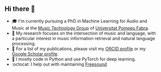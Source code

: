 ## Hi there 👋

- 🎓 I'm currently pursuing a PhD in Machine Learning for Audio and Music at the [Music Technology Group](https://www.upf.edu/web/mtg) of [Universitat Pompeu Fabra](https://www.upf.edu/en).
- 🎵 My research focuses on the intersection of music and language, with a particular interest in music information retrieval and natural language processing. 
- 📄 For a list of my publications, please visit my [ORCID profile](https://orcid.org/0000-0002-5760-6922) or my [Google Scholar profile](https://scholar.google.com/citations?user=5IwKm28AAAAJ).
- 🐍 I mostly code in Python and use PyTorch for deep learning.
- :octocat: I help out with maintaining [Freesound](https://github.com/MTG/freesound)

<!--
**Bomme/Bomme** is a ✨ _special_ ✨ repository because its `README.md` (this file) appears on your GitHub profile.

Here are some ideas to get you started:

- 🔭 I’m currently working on ...
- 🌱 I’m currently learning ...
- 👯 I’m looking to collaborate on ...
- 🤔 I’m looking for help with ...
- 💬 Ask me about ...
- 📫 How to reach me: ...
- 😄 Pronouns: ...
- ⚡ Fun fact: ...
-->
